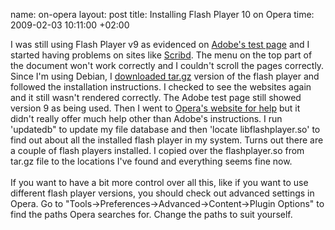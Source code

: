name: on-opera
layout: post
title: Installing Flash Player 10 on Opera
time: 2009-02-03 10:11:00 +02:00

I was still using Flash Player v9 as evidenced on <a href="http://www.adobe.com/shockwave/welcome/">Adobe's test page</a> and I started having problems on sites like <a href="http://www.scribd.com/">Scribd</a>.  The menu on the top part of the document won't work correctly and I couldn't scroll the pages correctly. Since I'm using Debian, I <a href="http://get.adobe.com/flashplayer/">downloaded tar.gz</a> version of the flash player and followed the installation instructions. I checked to see the websites again and it still wasn't rendered correctly. The Adobe test page still showed version 9 as being used. Then I went to <a href="http://www.opera.com/docs/linux/plugins/install/#flash">Opera's website for help</a> but it didn't really offer much help other than Adobe's instructions. I run 'updatedb" to update my file database and then 'locate libflashplayer.so' to find out about all the installed flash player in my system. Turns out there are a couple of flash players installed. I copied over the flashplayer.so from tar.gz file to the locations I've found and everything seems fine now.<br /><br />If you want to have a bit more control over all this, like if you want to use different flash player versions, you should check out advanced settings in Opera. Go to "Tools->Preferences->Advanced->Content->Plugin Options" to find the paths Opera searches for. Change the paths to suit yourself.
